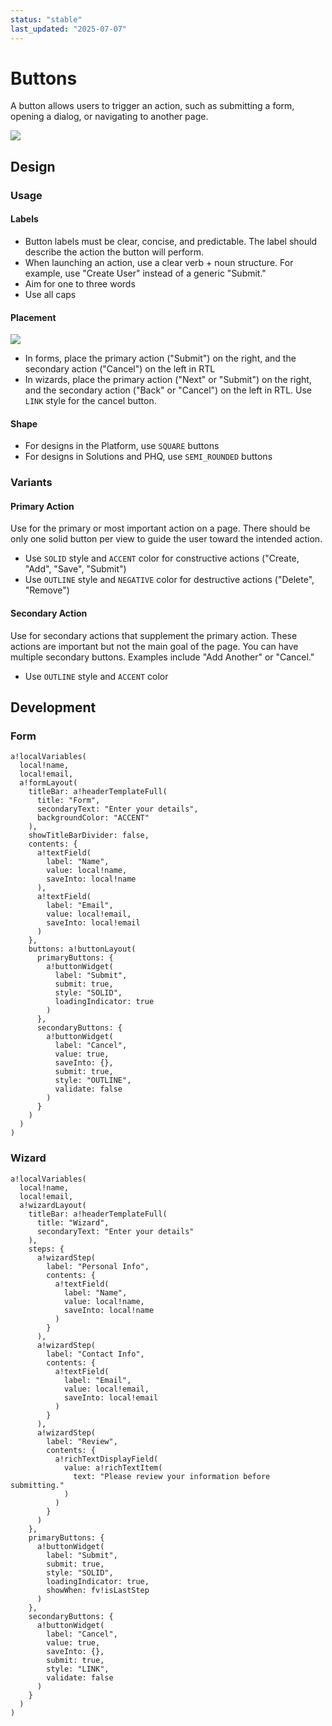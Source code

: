 ```yaml
---
status: "stable"
last_updated: "2025-07-07"
---
```


# Buttons
A button allows users to trigger an action, such as submitting a form, opening a dialog, or navigating to another page.

![](https://github.com/user-attachments/assets/9e39e76b-2133-4271-8fa3-caa2c7f5ef20)

## Design

### Usage 
#### Labels
  * Button labels must be clear, concise, and predictable. The label should describe the action the button will perform.
  * When launching an action, use a clear verb + noun structure. For example, use "Create User" instead of a generic "Submit."
  * Aim for one to three words
  * Use all caps

#### Placement

![](https://github.com/user-attachments/assets/0723f84f-3e3d-44ca-ad4e-34c50d0f9ada)

  * In forms, place the primary action ("Submit") on the right, and the secondary action ("Cancel") on the left in RTL
  * In wizards, place the primary action ("Next" or "Submit") on the right, and the secondary action ("Back" or "Cancel") on the left in RTL. Use `LINK` style for the cancel button.

#### Shape
  * For designs in the Platform, use `SQUARE` buttons
  * For designs in Solutions and PHQ, use `SEMI_ROUNDED` buttons

### Variants

#### Primary Action
Use for the primary or most important action on a page. There should be only one solid button per view to guide the user toward the intended action.
* Use `SOLID` style and `ACCENT` color for constructive actions ("Create, "Add", "Save", "Submit")
* Use `OUTLINE` style and `NEGATIVE` color for destructive actions ("Delete", "Remove")

#### Secondary Action
Use for secondary actions that supplement the primary action. These actions are important but not the main goal of the page. You can have multiple secondary buttons. Examples include "Add Another" or "Cancel."
* Use `OUTLINE` style and `ACCENT` color 

## Development

### Form 
```
a!localVariables(
  local!name,
  local!email,
  a!formLayout(
    titleBar: a!headerTemplateFull(
      title: "Form",
      secondaryText: "Enter your details",
      backgroundColor: "ACCENT"
    ),
    showTitleBarDivider: false,
    contents: {
      a!textField(
        label: "Name",
        value: local!name,
        saveInto: local!name
      ),
      a!textField(
        label: "Email",
        value: local!email,
        saveInto: local!email
      )
    },
    buttons: a!buttonLayout(
      primaryButtons: {
        a!buttonWidget(
          label: "Submit",
          submit: true,
          style: "SOLID",
          loadingIndicator: true
        )
      },
      secondaryButtons: {
        a!buttonWidget(
          label: "Cancel",
          value: true,
          saveInto: {},
          submit: true,
          style: "OUTLINE",
          validate: false
        )
      }
    )
  )
)
```

### Wizard 
```
a!localVariables(
  local!name,
  local!email,
  a!wizardLayout(
    titleBar: a!headerTemplateFull(
      title: "Wizard",
      secondaryText: "Enter your details"
    ),
    steps: {
      a!wizardStep(
        label: "Personal Info",
        contents: {
          a!textField(
            label: "Name",
            value: local!name,
            saveInto: local!name
          )
        }
      ),
      a!wizardStep(
        label: "Contact Info",
        contents: {
          a!textField(
            label: "Email",
            value: local!email,
            saveInto: local!email
          )
        }
      ),
      a!wizardStep(
        label: "Review",
        contents: {
          a!richTextDisplayField(
            value: a!richTextItem(
              text: "Please review your information before submitting."
            )
          )
        }
      )
    },
    primaryButtons: {
      a!buttonWidget(
        label: "Submit",
        submit: true,
        style: "SOLID",
        loadingIndicator: true,
        showWhen: fv!isLastStep
      )
    },
    secondaryButtons: {
      a!buttonWidget(
        label: "Cancel",
        value: true,
        saveInto: {},
        submit: true,
        style: "LINK",
        validate: false
      )
    }
  )
)
```
